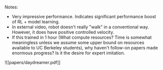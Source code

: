 Notes:
 - Very impressive performance. Indicates significant performance boost of RL + model learning.
 - In external video, robot doesn't really "walk" in a conventional way. However, it does have positive controlled velocity.
 - If this trained in 1 hour (What compute resources? Time is somewhat meaningless unless we assume some upper bound on resources available to UC Berkeley students), why haven't follow-on papers made enormous progress? Is it the desire for expert imitation.

![[papers/daydreamer.pdf]]
